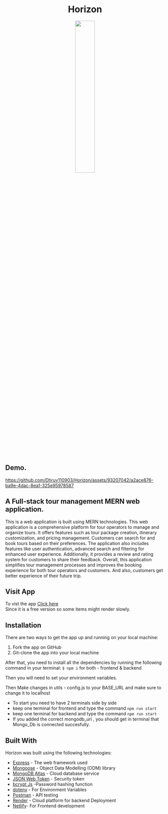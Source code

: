 <h1 align="center">Horizon</h1>
<p align=center>
   <img src="https://github.com/Dhruv110903/Horizon/assets/93207042/5aad5484-44c8-4c0f-867a-e93a5aef2632" width="35%"
</p> 

## Demo.
https://github.com/Dhruv110903/Horizon/assets/93207042/a2ace876-ba9e-4dac-8ea1-325e95978587

## A Full-stack tour management MERN web application.
This is a web application is built using MERN technologies.
This web application is a comprehensive platform for tour operators to manage and organize tours. It offers features such as tour package creation, itinerary customization, and pricing management. Customers can search for and book tours based on their preferences. The application also includes features like user authentication, advanced search and filtering for enhanced user experience. Additionally, it provides a review and rating system for customers to share their feedback. Overall, this application simplifies tour management processes and improves the booking experience for both tour operators and customers. And also, customers get better experience of their future trip.
     

## Visit App
To vist the app <a href=https://horizon1.netlify.app> Click here </a>
</br>
Since it is a free version so some items might render slowly.

## Installation
<p>There are two ways to get the app up and running on your local machine:</p>
<ol>
  <li>Fork the app on GitHub</li>
  <li>Git-clone the app into your local machine</li>
</ol>

<p>After that, you need to install all the dependencies by running the following command in your terminal: <code>$ npm i</code> for both - frontend & backend </p>
<p></p>Then you will need to set your environment variables.</p>
<p>Then Make changes in utils - config.js to your BASE_URL and make sure to change it to localhost</p>
<ul>
  <li>To start you need to have 2 terminals side by side</li> 
  <li>keep one terminal for frontend and type the command <code>npm run start </code></li>
   <li>keep one terminal for backend and type the command <code>npm run start </code></li>
    <li>If you added the correct mongodb_uri , you should get in terminal that Mongo_Db is connected succesfully.</li>
</ul>

## Built With
Horizon was built using the following technologies:
* [Express](http://expressjs.com/) - The web framework used 
* [Mongoose](https://mongoosejs.com/) - Object Data Modelling (ODM) library
* [MongoDB Atlas](https://www.mongodb.com/cloud/atlas) - Cloud database service
* [JSON Web Token](https://jwt.io/) - Security token
* [bcrypt Js](https://www.npmjs.com/package/bcryptjs) -Password hashing function
* [dotenv](https://www.npmjs.com/package/dotenv) - For Environment Variables
* [Postman](https://www.getpostman.com/) - API testing
* [Render](https://render.com/) - Cloud platform for backend Deployment
* [Netlify](https://www.netlify.com/)- For Frontend development
```
